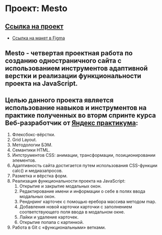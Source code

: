 # Проект: Mesto

## [Ссылка на проект](https://romanmalinov.github.io/mesto-project/)

* [Ссылка на макет в Figma](https://www.figma.com/file/2cn9N9jSkmxD84oJik7xL7/JavaScript.-Sprint-4?node-id=0%3A1)

## Mesto - четвертая проектная работа по созданию одностраничного сайта с использованием инструментов адаптивной верстки и реализации функциональности проекта на JavaScript.
## Целью данного проекта является использование навыков и инструментов на практике полученных во вторм спринте курса Веб-разработчик от [Яндекс практикума](https://praktikum.yandex.ru/):

1. Флексбокс-вёрстки.
2. Grid Layout.
2. Методологии БЭМ.
3. Семантики HTML.
4. Интструментов CSS: анимации, трансформации, позиционировании элементов.
5. Адаптивность сайта достигается путем использования CSS-функции calc() и медиазапросов.
6. Разметка и вёрстка форм.
7. Реализация функциональности проекта на JavaScript:
   1. Открытие и закрытие модальных окон.
   2. Редактирование имени и информации о себе в полях ввода модальных окон.
   3. Ренднринг карточек с помощью еребора массива методом map.
   4. Добавления новой карточки карточки с заполнением соответствующего поля ввода в модальном окне.
   5. Лайки и удаление карточек.
   6. Открытие попапа с картинкой.
8. Работа в Git с «функциональными» ветками.

